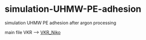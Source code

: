 # simulation-UHMW-PE-adhesion
simulation UHMW PE adhesion after argon processing

main file VKR --> [VKR_Niko](https://github.com/Warpv/simulation-UHMW-PE-adhesion/blob/main/Word_VKR)
